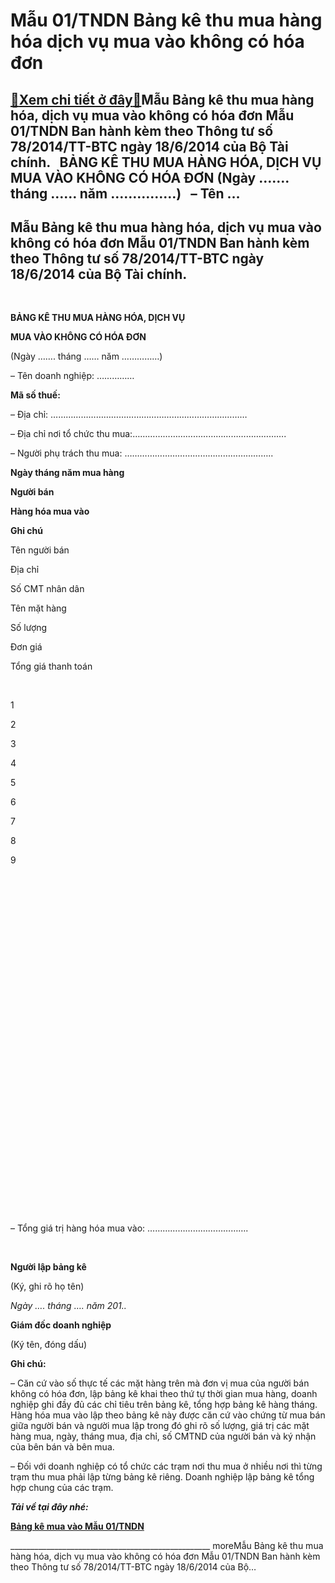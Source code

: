 Mẫu 01/TNDN Bảng kê thu mua hàng hóa dịch vụ mua vào không có hóa đơn
=============================================================================

[:gift:Xem chi tiết ở đây:gift:](https://hddtvn.com/mau-01-tndn-ba%cc%89ng-ke-thu-mua-hang-hoa-di%cc%a3ch-vu%cc%a3-mua-vao-khong-co-hoa-don/)Mẫu Bảng kê thu mua hàng hóa, dịch vụ mua vào không có hóa đơn Mẫu 01/TNDN Ban hành kèm theo Thông tư số 78/2014/TT-BTC ngày 18/6/2014 của Bộ Tài chính.   BẢNG KÊ THU MUA HÀNG HÓA, DỊCH VỤ MUA VÀO KHÔNG CÓ HÓA ĐƠN (Ngày ……. tháng …… năm ……………)   – Tên …
----------------------------------------------------------------------------------------------------------------------------------------------------------------------------------------------------------------------------------------------------------------------



Mẫu Bảng kê thu mua hàng hóa, dịch vụ mua vào không có hóa đơn Mẫu 01/TNDN Ban hành kèm theo Thông tư số 78/2014/TT-BTC ngày 18/6/2014 của Bộ Tài chính.
-------------------------------------------------------------------------------------------------------------------------------------------------------------------



 



**BẢNG KÊ THU MUA HÀNG HÓA, DỊCH VỤ**  

**MUA VÀO KHÔNG CÓ HÓA ĐƠN**  

 (Ngày ……. tháng …… năm ……………)
 






– Tên doanh nghiệp: ……………

**Mã số thuế:**



– Địa chỉ: ……………………………………………………………………  

– Địa chỉ nơi tổ chức thu mua:…………………………………………………….  

– Người phụ trách thu mua: …………………………………………………..






**Ngày tháng năm mua hàng**

**Người bán**

**Hàng hóa mua vào**

**Ghi chú**



Tên người bán

Địa chỉ

Số CMT nhân dân

Tên mặt hàng

Số lượng

Đơn giá

Tổng giá thanh toán

 



1

2

3

4

5

6

7

8

9



 

 

 

 

 

 

 

 

 



 

 

 

 

 

 

 

 

 




– Tổng giá trị hàng hóa mua vào: ………………………………….  

 






**Người lập bảng kê**  

 (Ký, ghi rõ họ tên)

*Ngày …. tháng …. năm 201..*  

**Giám đốc doanh nghiệp**  

 (Ký tên, đóng dấu)




**Ghi chú:**  

– Căn cứ vào số thực tế các mặt hàng trên mà đơn vị mua của người bán không có hóa đơn, lập bảng kê khai theo thứ tự thời gian mua hàng, doanh nghiệp ghi đầy đủ các chỉ tiêu trên bảng kê, tổng hợp bảng kê hàng tháng. Hàng hóa mua vào lập theo bảng kê này được căn cứ vào chứng từ mua bán giữa người bán và người mua lập trong đó ghi rõ số lượng, giá trị các mặt hàng mua, ngày, tháng mua, địa chỉ, số CMTND của người bán và ký nhận của bên bán và bên mua.


– Đối với doanh nghiệp có tổ chức các trạm nơi thu mua ở nhiều nơi thì từng trạm thu mua phải lập từng bảng kê riêng. Doanh nghiệp lập bảng kê tổng hợp chung của các trạm.




***Tải về tại đây nhé:***

  

**[Bảng kê mua vào Mẫu 01/TNDN](https://drive.google.com/open?id=0B24q-XZt4667a0Y1bEtwUlpRWms)**

\_\_\_\_\_\_\_\_\_\_\_\_\_\_\_\_\_\_\_\_\_\_\_\_\_\_\_\_\_\_\_\_\_\_\_\_\_\_\_\_\_\_\_\_\_\_\_\_\_\_
moreMẫu Bảng kê thu mua hàng hóa, dịch vụ mua vào không có hóa đơn Mẫu 01/TNDN Ban hành kèm theo Thông tư số 78/2014/TT-BTC ngày 18/6/2014 của Bộ…

